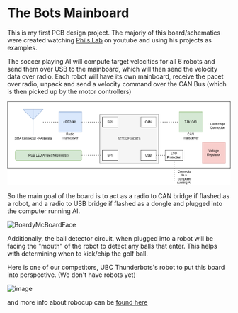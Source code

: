 # The Bots Mainboard

This is my first PCB design project. The majoriy of this board/schematics were created watching [Phils Lab](https://www.youtube.com/@PhilsLab) on youtube and using his projects as examples. 

The soccer playing AI will compute target velocities for all 6 robots and send them over USB to the mainboard, which will then send the velocity data over radio. Each robot will have its own mainboard, receive the pacet over radio, unpack and send a velocity command over the CAN Bus (which is then picked up by the motor controllers)

![](docs/bots.drawio.png)

So the main goal of the board is to act as a radio to CAN bridge if flashed as a robot, and a radio to USB bridge if flashed as a dongle and plugged into the computer running AI.

![BoardyMcBoardFace](https://user-images.githubusercontent.com/31548846/210305385-8d1ab096-a10a-4936-882e-6e1a36c88515.png)

Additionally, the ball detector circuit, when plugged into a robot will be facing the "mouth" of the robot to detect any balls that enter. This helps with determining when to kick/chip the golf ball.

Here is one of our competitors, UBC Thunderbots's robot to put this board into perspective. (We don't have robots yet)

![image](https://user-images.githubusercontent.com/31548846/210306025-341cc2d2-a319-49ce-87f6-c7ef307469b7.png)

and more info about robocup can be [found here](https://ssl.robocup.org/)
